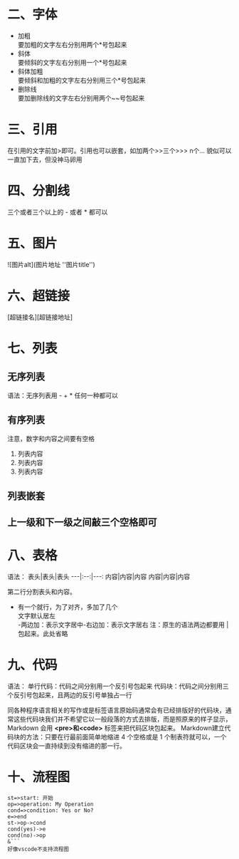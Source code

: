 # 二、字体
- 加粗<br>
要加粗的文字左右分别用两个*号包起来
- 斜体<br>
要倾斜的文字左右分别用一个*号包起来
- 斜体加粗<br>
要倾斜和加粗的文字左右分别用三个*号包起来
- 删除线<br>
要加删除线的文字左右分别用两个~~号包起来
# 三、引用
在引用的文字前加>即可。引用也可以嵌套，如加两个>>三个>>>
n个...
貌似可以一直加下去，但没神马卵用
# 四、分割线
三个或者三个以上的 - 或者 * 都可以<br>
# 五、图片
![图片alt](图片地址 ''图片title'')
# 六、超链接
[超链接名][超链接地址]
# 七、列表
## 无序列表
语法：无序列表用 - + * 任何一种都可以
## 有序列表
注意，数字和内容之间要有空格
1. 列表内容
2. 列表内容
3. 列表内容
## 列表嵌套
## 上一级和下一级之间敲三个空格即可
# 八、表格
语法：
表头|表头|表头
---|:--:|---:
内容|内容|内容
内容|内容|内容

第二行分割表头和内容。
- 有一个就行，为了对齐，多加了几个<br>
文字默认居左<br>-两边加：表示文字居中-右边加：表示文字居右
注：原生的语法两边都要用 | 包起来。此处省略
# 九、代码
语法：
单行代码：代码之间分别用一个反引号包起来
代码块：代码之间分别用三个反引号包起来，且两边的反引号单独占一行<br>

同各种程序语言相关的写作或是标签语言原始码通常会有已经排版好的代码块，通常这些代码块我们并不希望它以一般段落的方式去排版，而是照原来的样子显示，Markdown 会用 **\<pre>**和**\<code>** 标签来把代码区块包起来。
Markdown建立代码块的方法：只要在行最前面简单地缩进 4 个空格或是 1 个制表符就可以，一个代码区块会一直持续到没有缩进的那一行。


# 十、流程图
```flow
st=>start: 开始 
op=>operation: My Operation
cond=>condition: Yes or No?
e=>end
st->op->cond
cond(yes)->e
cond(no)->op
&```
好像vscode不支持流程图